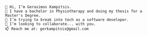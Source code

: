 
    👋 Hi, I’m Gerasimos Kampitsis.
    👀 I have a bachelor in Physiotherapy and doing my thesis for a Master's Degree.
    🌱 I’m trying to break into tech as a software developer.
    💞️ I’m looking to collaborate... with you.
    📫 Reach me at: gerkampitsis@gmail.com


